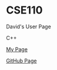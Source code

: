 # CSE110
David's User Page

C++

[My Page](index.md)

[GitHub Page](https://shootingdarts.github.io/CSE110/#david-liu)
